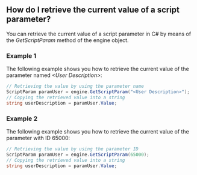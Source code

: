 ## How do I retrieve the current value of a script parameter?

You can retrieve the current value of a script parameter in C# by means of the *GetScriptParam* method of the engine object.

### Example 1

The following example shows you how to retrieve the current value of the parameter named *\<User Description>*:

```cs
// Retrieving the value by using the parameter name                  
ScriptParam paramUser = engine.GetScriptParam("<User Description>");
// Copying the retrieved value into a string                         
string userDescription = paramUser.Value;                            
```

### Example 2

The following example shows you how to retrieve the current value of the parameter with ID 65000:

```cs
// Retrieving the value by using the parameter ID    
ScriptParam paramUser = engine.GetScriptParam(65000);
// Copying the retrieved value into a string         
string userDescription = paramUser.Value;            
```
